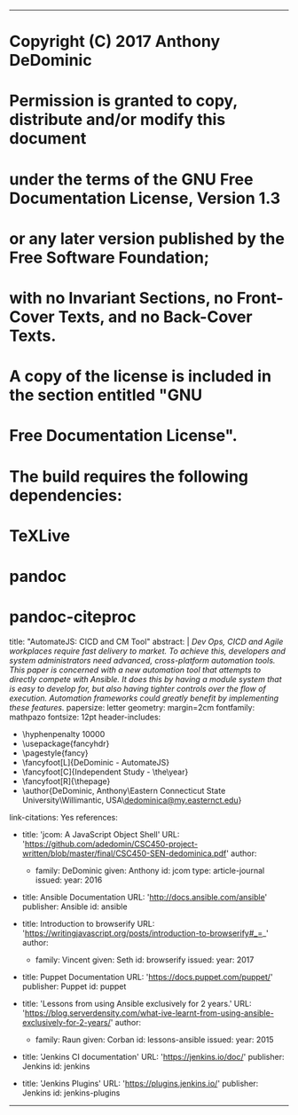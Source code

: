 
---
# Copyright (C) 2017 Anthony DeDominic
#
# Permission is granted to copy, distribute and/or modify this document
# under the terms of the GNU Free Documentation License, Version 1.3
# or any later version published by the Free Software Foundation;
# with no Invariant Sections, no Front-Cover Texts, and no Back-Cover Texts.
# A copy of the license is included in the section entitled "GNU
# Free Documentation License".

# The build requires the following dependencies:
#    TeXLive
#    pandoc 
#    pandoc-citeproc

title: "AutomateJS: CICD and CM Tool"
abstract: |
  *Dev Ops, CICD and Agile workplaces require fast delivery to market.*
  *To achieve this, developers and system administrators need advanced, cross-platform automation tools.*
  *This paper is concerned with a new automation tool that attempts to directly compete with Ansible.*
  *It does this by having a module system that is easy to develop for, but also having tighter controls over the flow of execution.*
  *Automation frameworks could greatly benefit by implementing these features.*
papersize: letter
geometry: margin=2cm
fontfamily: mathpazo
fontsize: 12pt
header-includes:
- \hyphenpenalty 10000
- \usepackage{fancyhdr}
- \pagestyle{fancy}
- \fancyfoot[L]{DeDominic - AutomateJS}
- \fancyfoot[C]{Independent Study - \the\year}
- \fancyfoot[R]{\thepage}
- \author{DeDominic, Anthony\\Eastern Connecticut State University\\Willimantic, USA\\dedominica@my.easternct.edu}

link-citations: Yes
references:


- title: 'jcom: A JavaScript Object Shell'
  URL: 'https://github.com/adedomin/CSC450-project-written/blob/master/final/CSC450-SEN-dedominica.pdf'
  author:
  - family: DeDominic
    given: Anthony
  id: jcom
  type: article-journal
  issued:
    year: 2016

- title: Ansible Documentation
  URL: 'http://docs.ansible.com/ansible'
  publisher: Ansible
  id: ansible

- title: Introduction to browserify
  URL: 'https://writingjavascript.org/posts/introduction-to-browserify#_=_'
  author:
  - family: Vincent
    given: Seth
  id: browserify
  issued:
    year: 2017

- title: Puppet Documentation
  URL: 'https://docs.puppet.com/puppet/'
  publisher: Puppet
  id: puppet

- title: 'Lessons from using Ansible exclusively for 2 years.'
  URL: 'https://blog.serverdensity.com/what-ive-learnt-from-using-ansible-exclusively-for-2-years/'
  author:
  - family: Raun
    given: Corban
  id: lessons-ansible
  issued:
    year: 2015

- title: 'Jenkins CI documentation'
  URL: 'https://jenkins.io/doc/'
  publisher: Jenkins
  id: jenkins

- title: 'Jenkins Plugins'
  URL: 'https://plugins.jenkins.io/'
  publisher: Jenkins
  id: jenkins-plugins
---
